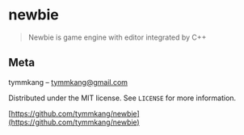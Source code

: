
# newbie
> Newbie is game engine with editor integrated by C++

## Meta

tymmkang – tymmkang@gmail.com

Distributed under the MIT license. See ``LICENSE`` for more information.

[https://github.com/tymmkang/newbie](https://github.com/tymmkang/newbie)


